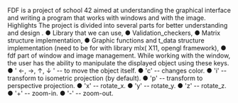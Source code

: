 FDF is a project of school 42 aimed at understanding the graphical interface and writing a program that works with windows and with the image.
Highlights The project is divided into several parts for better understanding and design .
● Library that we can use,
● Validation_checkers,
● Matrix structure implementation,
● Graphic functions and t_data structure implementation (need to be for with library mlx( X11, opengl framework),
● fdf part of window and image management.
While working with the window, the user has the ability to manipulate the displayed object using these keys.
● ' ←, →, ↑, ↓ '  --   to move the object itself.
● 'c'             --   changes color.
● 'i'             --   transform to isometric projection (by default).
● 'p'             --   transform to perspective projection.
● 'x'             --   rotate_x.
● 'y'             --   rotate_y.
● 'z'             --   rotate_z.
● '+'             --   zoom-in.
● '-'             --   zoom-out.
